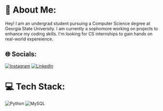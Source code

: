 # 💫 About Me:
Hey! I am an undergrad student pursuing a Computer Science degree at Georgia State University. I am currently a sophomore working on projects to enhance my coding skills. I'm looking for CS internships to gain hands on real-world expereience.


## 🌐 Socials:
[![Instagram](https://img.shields.io/badge/Instagram-%23E4405F.svg?logo=Instagram&logoColor=white)](https://instagram.com/lasyaj) [![LinkedIn](https://img.shields.io/badge/LinkedIn-%230077B5.svg?logo=linkedin&logoColor=white)](https://linkedin.com/in/lasyajonnalagadda/)

# 💻 Tech Stack:
![Python](https://img.shields.io/badge/python-3670A0?style=for-the-badge&logo=python&logoColor=ffdd54) ![MySQL](https://img.shields.io/badge/mysql-%2300000f.svg?style=for-the-badge&logo=mysql&logoColor=white) 
